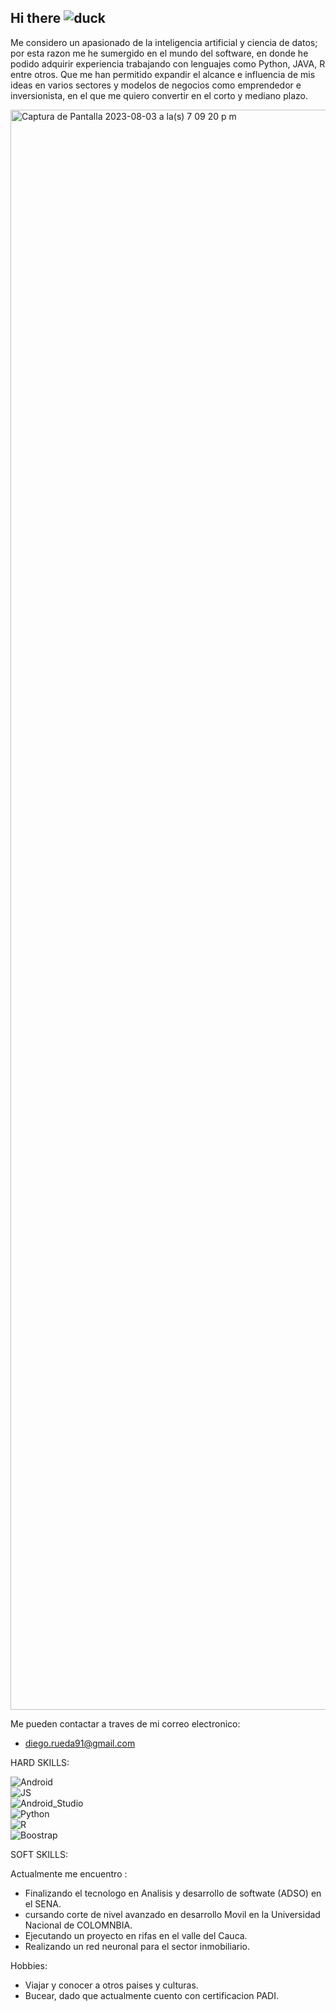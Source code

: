 ## Hi there ![duck](https://github.com/P4TO91/P4TO91/assets/93457382/606300a6-afec-4cbe-b720-3656582f2095)

Me considero un apasionado de la inteligencia artificial y ciencia de datos; por esta razon me he sumergido en el mundo del software, en donde he podido adquirir experiencia trabajando con lenguajes como Python, JAVA, R entre otros. Que me han permitido expandir el alcance e influencia de mis ideas en varios sectores y modelos de negocios como emprendedor e inversionista, en el que me quiero convertir en el corto y mediano plazo.

<img width="2560" alt="Captura de Pantalla 2023-08-03 a la(s) 7 09 20 p m" src="https://github.com/P4TO91/P4TO91/assets/93457382/3db97022-8c87-4955-9bc9-f2a024b8c1f0">



Me pueden contactar a traves de mi correo electronico:

- diego.rueda91@gmail.com

HARD SKILLS:

![Android](https://img.shields.io/badge/Android-3DDC84?style=for-the-badge&logo=android&logoColor=white&labelColor=101010)</br>
![JS](https://img.shields.io/badge/TypeScript-3DDC84?style=flat&logo=typescript&logoColor=white)</br>
![Android_Studio](https://img.shields.io/badge/Android_Studio-3DDC84?style=for-the-badge&logo=android-studio&logoColor=white&labelColor=101010)</br>
![Python](https://img.shields.io/badge/Python-3776AB?style=flat&logo=python&logoColor=white)</br>
![R](https://img.shields.io/badge/R-276DC3?style=flat&logo=r&logoColor=white)</br>
![Boostrap](https://img.shields.io/badge/Bootstrap-7952B3?style=flat&logo=bootstrap&logoColor=white)</br>


SOFT SKILLS:

Actualmente me encuentro :

- Finalizando el tecnologo en Analisis y desarrollo de softwate (ADSO) en el SENA.
- cursando corte de nivel avanzado en desarrollo Movil en la Universidad Nacional de COLOMNBIA.
- Ejecutando un proyecto en rifas en el valle del Cauca.
- Realizando un red neuronal para el sector inmobiliario.

Hobbies:
- Viajar y conocer a otros paises y culturas.
- Bucear, dado que actualmente cuento con certificacion PADI.
